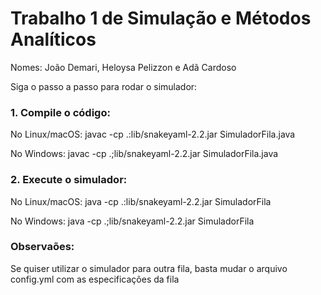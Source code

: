 # Trabalho 1 de Simulação e Métodos Analíticos

Nomes: João Demari, Heloysa Pelizzon e Adã Cardoso

Siga o passo a passo para rodar o simulador:
### 1. Compile o código:

No Linux/macOS:
javac -cp .:lib/snakeyaml-2.2.jar SimuladorFila.java

No Windows:
javac -cp .;lib/snakeyaml-2.2.jar SimuladorFila.java

### 2. Execute o simulador:

No Linux/macOS:
java -cp .:lib/snakeyaml-2.2.jar SimuladorFila

No Windows:
java -cp .;lib/snakeyaml-2.2.jar SimuladorFila

### Observaões:

Se quiser utilizar o simulador para outra fila, basta mudar o arquivo config.yml com as especificações da fila